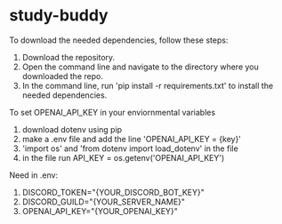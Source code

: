# study-buddy

To download the needed dependencies, follow these steps:
1. Download the repository.
2. Open the command line and navigate to the directory where you downloaded the repo.
3. In the command line, run 'pip install -r requirements.txt' to install the needed dependencies.


To set OPENAI_API_KEY in your enviornmental variables 
1. download dotenv using pip
2. make a .env file and add the line 'OPENAI_API_KEY = {key}'
3. 'import os' and 'from dotenv import load_dotenv' in the file
4. in the file run API_KEY = os.getenv('OPENAI_API_KEY')

Need in .env:
1. DISCORD_TOKEN="{YOUR_DISCORD_BOT_KEY}"
2. DISCORD_GUILD="{YOUR_SERVER_NAME}"
3. OPENAI_API_KEY="{YOUR_OPENAI_KEY}"
